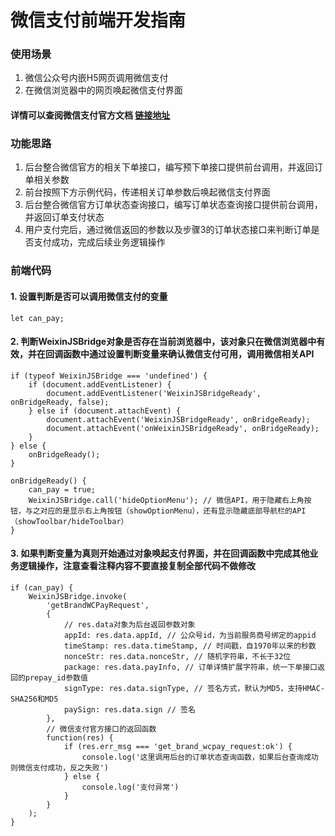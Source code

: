 # 微信支付前端开发指南

### 使用场景
1. 微信公众号内嵌H5网页调用微信支付  
2. 在微信浏览器中的网页唤起微信支付界面  

#### 详情可以查阅微信支付官方文档 [链接地址](https://pay.weixin.qq.com/wiki/doc/api/jsapi.php?chapter=7_7&index=6)  

### 功能思路
1. 后台整合微信官方的相关下单接口，编写预下单接口提供前台调用，并返回订单相关参数  
2. 前台按照下方示例代码，传递相关订单参数后唤起微信支付界面  
3. 后台整合微信官方订单状态查询接口，编写订单状态查询接口提供前台调用，并返回订单支付状态
4. 用户支付完后，通过微信返回的参数以及步骤3的订单状态接口来判断订单是否支付成功，完成后续业务逻辑操作  

### 前端代码

#### 1. 设置判断是否可以调用微信支付的变量
```
let can_pay;
```

#### 2. 判断WeixinJSBridge对象是否存在当前浏览器中，该对象只在微信浏览器中有效，并在回调函数中通过设置判断变量来确认微信支付可用，调用微信相关API
```
if (typeof WeixinJSBridge === 'undefined') {
	if (document.addEventListener) {
		document.addEventListener('WeixinJSBridgeReady', onBridgeReady, false);
	} else if (document.attachEvent) {
		document.attachEvent('WeixinJSBridgeReady', onBridgeReady);
		document.attachEvent('onWeixinJSBridgeReady', onBridgeReady);
	}
} else {
	onBridgeReady();
}

onBridgeReady() {
	can_pay = true;
	WeixinJSBridge.call('hideOptionMenu'); // 微信API，用于隐藏右上角按钮，与之对应的是显示右上角按钮（showOptionMenu），还有显示隐藏底部导航栏的API（showToolbar/hideToolbar）
}
```

#### 3. 如果判断变量为真则开始通过对象唤起支付界面，并在回调函数中完成其他业务逻辑操作，注意查看注释内容不要直接复制全部代码不做修改
```
if (can_pay) {
	WeixinJSBridge.invoke(
		'getBrandWCPayRequest',
		{
			// res.data对象为后台返回参数对象
			appId: res.data.appId, // 公众号id，为当前服务商号绑定的appid
			timeStamp: res.data.timeStamp, // 时间戳，自1970年以来的秒数
			nonceStr: res.data.nonceStr, // 随机字符串，不长于32位
			package: res.data.payInfo, // 订单详情扩展字符串，统一下单接口返回的prepay_id参数值
			signType: res.data.signType, // 签名方式，默认为MD5，支持HMAC-SHA256和MD5
			paySign: res.data.sign // 签名
		},
		// 微信支付官方接口的返回函数
		function(res) {
			if (res.err_msg === 'get_brand_wcpay_request:ok') {
				console.log('这里调用后台的订单状态查询函数，如果后台查询成功则微信支付成功，反之失败')
			} else {
				console.log('支付异常')
			}
		}
	);
}
```